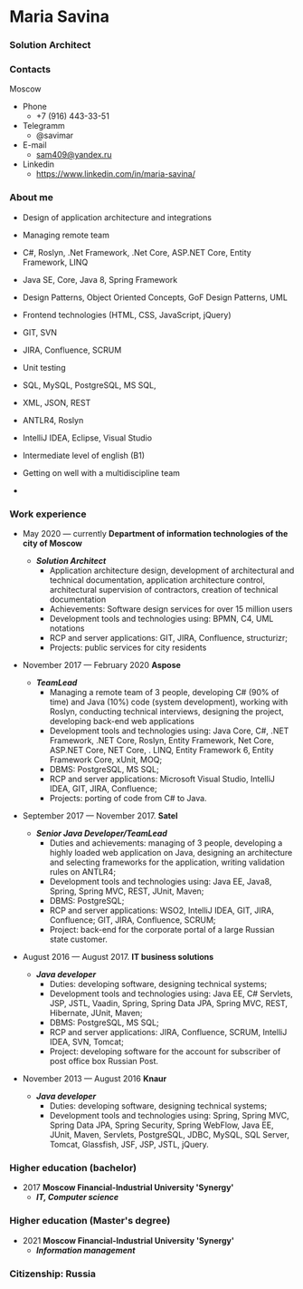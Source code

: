 **Maria Savina**
===========
### Solution Architect
### Contacts
Moscow
 - Phone
   - +7 (916) 443-33-51
 - Telegramm 
    - @savimar
  - E-mail
    - sam409@yandex.ru
  - Linkedin
    - https://www.linkedin.com/in/maria-savina/


### About me
- Design of application architecture and integrations
- Managing remote team
- C#, Roslyn, .Net Framework, .Net Core, ASP.NET Core, Entity Framework, LINQ
- Java SE, Core, Java 8, Spring Framework
- Design Patterns, Object Oriented Concepts, GoF Design Patterns, UML
- Frontend technologies (HTML, CSS, JavaScript, jQuery)
- GIT, SVN
- JIRA, Confluence, SCRUM
- Unit testing
- SQL, MySQL, PostgreSQL, MS SQL,
- XML, JSON, REST
- ANTLR4, Roslyn
- IntelliJ IDEA, Eclipse, Visual Studio
- Intermediate level of english (B1)
- Getting on well with a multidiscipline team

- 
### Work experience 

  - May 2020 — сurrently **Department of information technologies of the city of Moscow**
    - ***Solution Architect***
      - Application architecture design, development of architectural and technical documentation, application architecture control, architectural supervision of contractors, creation of technical documentation
      - Achievements: Software design services for over 15 million users
      - Development tools and technologies using: BPMN, C4, UML notations
      - RCP and server applications: GIT, JIRA, Confluence, structurizr;
      - Projects:  public services for city residents
     
         
- November 2017 — February 2020 **Aspose**
    - ***TeamLead***
      -  Managing a remote team of 3 people, developing C# (90% of time) and Java (10%) code (system development), working with Roslyn, conducting technical interviews, designing the project, developing back-end web applications
      - Development tools and technologies using: Java Core, C#, .NET Framework, .NET Core, Roslyn, Entity Framework, Net Core, ASP.NET Core, NET Core, . LINQ, Entity Framework 6, Entity Framework Core, xUnit, MOQ;
      - DBMS: PostgreSQL, MS SQL;
      - RCP and server applications: Microsoft Visual Studio, IntelliJ IDEA, GIT, JIRA, Confluence;
      - Projects: porting of code from C# to Java.
    
- September 2017 — November 2017. **Satel**
    - ***Senior Java Developer/TeamLead***
        - Duties and achievements: managing of 3 people, developing a highly loaded web application on Java, designing an architecture and selecting frameworks for the application, writing validation rules on ANTLR4;
        - Development tools and technologies using: Java EE, Java8, Spring, Spring MVC, REST, JUnit, Maven;
        - DBMS: PostgreSQL;
        - RCP and server applications: WSO2, IntelliJ IDEA, GIT, JIRA, Confluence; GIT, JIRA, Confluence, SCRUM;
        - Project: back-end for the corporate portal of a large Russian state customer.          
    
 - August 2016 — August 2017. **IT business solutions**
     - ***Java developer***
        - Duties: developing software, designing technical systems;
        - Development tools and technologies using: Java EE, C# Servlets, JSP, JSTL, Vaadin, Spring, Spring Data JPA, Spring MVC, REST, Hibernate, JUnit, Maven;
        - DBMS: PostgreSQL, MS SQL;
        - RCP and server applications: JIRA, Confluence, SCRUM, IntelliJ IDEA, SVN, Tomcat;
        - Project: developing software for the account for subscriber of post office box Russian Post.

  - November 2013 — August 2016  **Knaur**        
    - ***Java developer***
        - Duties: developing software, designing technical systems;
        - Development tools and technologies using: Spring, Spring MVC, Spring Data JPA, Spring Security, Spring WebFlow, Java EE, JUnit, Maven, Servlets, PostgreSQL, JDBC, MySQL, SQL Server, Tomcat, Glassfish, JSF, JSP, JSTL, jQuery.
          
### Higher education (bachelor)
 - 2017 **Moscow Financial-Industrial University 'Synergy'**
   - ***IT, Computer science***
### Higher education (Master's degree)
- 2021 **Moscow Financial-Industrial University 'Synergy'**
   - ***Information management***
### Citizenship: Russia
